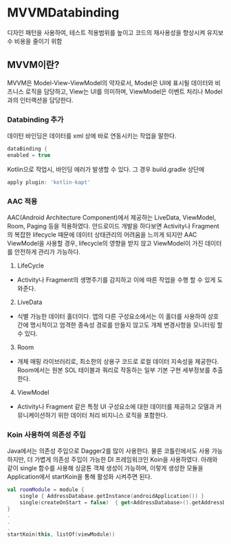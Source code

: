 # MVVMDatabinding
디자인 패턴을 사용하여, 테스트 적용범위를 높이고 코드의 재사용성을 향상시켜 유지보수 비용을 줄이기 위함

## MVVM이란?
MVVM은 Model-View-ViewModel의 약자로서,
Model은 UI에 표시될 데이터와 비즈니스 로직을 담당하고, View는 UI를 의미하며, ViewModel은 이벤트 처리나 Model과의 인터랙션을 담당한다.

### Databinding 추가
데이턴 바인딩은 데이터를 xml 상에 바로 연동시키는 작업을 말한다.

```build.gradle
dataBinding {
enabled = true
```
Kotlin으로 작업시, 바인딩 에러가 발생할 수 있다.
그 경우 build.gradle 상단에

```build.gradle
apply plugin: 'kotlin-kapt'
```

### AAC 적용
AAC(Android Architecture Component)에서 제공하는 LiveData, ViewModel, Room, Paging 등을 적용하였다.
안드로이드 개발을 하다보면 Activity나 Fragment의 복잡한 lifecycle 때문에 데이터 상태관리의 어려움을 느끼게 되지만 AAC ViewModel을 사용할 경우, 
lifecycle의 영향을 받지 않고 ViewModel이 가진 데이터를 안전하게 관리가 가능하다.

1. LifeCycle
- Activity나 Fragment의 생명주기를 감지하고 이에 따른 작업을 수행 할 수 있게 도와준다.

2. LiveData
- 식별 가능한 데이터 홀더이다. 
앱의 다른 구성요소에서는 이 홀더를 사용하여 상호 간에 명시적이고 엄격한 종속성 경로를 만들지 않고도 개체 변경사항을 모니터링 할 수 있다.

3. Room
- 개체 매핑 라이브러리로, 최소한의 상용구 코드로 로컬 데이터 지속성을 제공한다. 
Room에서는 원본 SOL 테이블과 쿼리로 작동하는 일부 기본 구현 세부정보를 추출한다.

4. ViewModel
- Activity나 Fragment 같은 특정 UI 구성요소에 대한 데이터를 제공하고 모델과 커뮤니케이션하기 위한 데이터 처리 비지니스 로직을 포함한다.


### Koin 사용하여 의존성 주입
Java에서는 의존성 주입으로 Dagger2를 많이 사용한다. 
물론 코틀린에서도 사용 가능하지만, 더 가볍게 의존성 주입이 가능한 DI 프레임워크인 Koin을 사용하였다.
아래와 같이 single 함수를 사용해 싱글톤 객체 생성이 가능하며,
이렇게 생성한 모듈을 Application에서 startKoin을 통해 활성화 시켜주면 된다.

```kotlin
val roomModule = module {
    single { AddressDatabase.getInstance(androidApplication()) }
    single(createOnStart = false)  { get<AddressDatabase>().getAddressDao() }
}
.
.
.
startKoin(this, listOf(viewModule))
```
